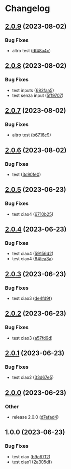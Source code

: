 # Changelog

## [2.0.9](https://github.com/massimo-salidu-acn/hellowrd-gitaction/compare/v2.0.8...v2.0.9) (2023-08-02)


### Bug Fixes

* altro test ([df48a4c](https://github.com/massimo-salidu-acn/hellowrd-gitaction/commit/df48a4caa07692747a0dec99b12056931cce9499))

## [2.0.8](https://github.com/massimo-salidu-acn/hellowrd-gitaction/compare/v2.0.7...v2.0.8) (2023-08-02)


### Bug Fixes

* test inputs ([683faa5](https://github.com/massimo-salidu-acn/hellowrd-gitaction/commit/683faa5c346eddd6fbb9bc90251a94c98f8442a4))
* test senza input ([5ff9707](https://github.com/massimo-salidu-acn/hellowrd-gitaction/commit/5ff97071fe117912177e411a990932fb8e9e7d2d))

## [2.0.7](https://github.com/massimo-salidu-acn/hellowrd-gitaction/compare/v2.0.6...v2.0.7) (2023-08-02)


### Bug Fixes

* altro test ([b6716c9](https://github.com/massimo-salidu-acn/hellowrd-gitaction/commit/b6716c956d45de74beb0cad600e3ccafab05f4bc))

## [2.0.6](https://github.com/massimo-salidu-acn/hellowrd-gitaction/compare/v2.0.5...v2.0.6) (2023-08-02)


### Bug Fixes

* test ([3c90fe0](https://github.com/massimo-salidu-acn/hellowrd-gitaction/commit/3c90fe0336af6f2410e28b9b1e191161ac83fae3))

## [2.0.5](https://github.com/massimo-salidu-acn/hellowrd-gitaction/compare/v2.0.4...v2.0.5) (2023-06-23)


### Bug Fixes

* test ciao4 ([6710b25](https://github.com/massimo-salidu-acn/hellowrd-gitaction/commit/6710b257f73231513b6c8b4d8129eba1ecefa04c))

## [2.0.4](https://github.com/massimo-salidu-acn/hellowrd-gitaction/compare/v2.0.3...v2.0.4) (2023-06-23)


### Bug Fixes

* test ciao4 ([59156d2](https://github.com/massimo-salidu-acn/hellowrd-gitaction/commit/59156d2de8d7ea39a27acdcd36397bcdf95d927e))
* test ciao4 ([64fea3a](https://github.com/massimo-salidu-acn/hellowrd-gitaction/commit/64fea3ab607e34d293973fc8ae825bcd1663784c))

## [2.0.3](https://github.com/massimo-salidu-acn/hellowrd-gitaction/compare/v2.0.2...v2.0.3) (2023-06-23)


### Bug Fixes

* test ciao3 ([de4fd9f](https://github.com/massimo-salidu-acn/hellowrd-gitaction/commit/de4fd9f9b8b0d3575bba5ce30d7172b4ab093ad4))

## [2.0.2](https://github.com/massimo-salidu-acn/hellowrd-gitaction/compare/v2.0.1...v2.0.2) (2023-06-23)


### Bug Fixes

* test ciao3 ([a57fd9d](https://github.com/massimo-salidu-acn/hellowrd-gitaction/commit/a57fd9ddd1bfbac8e912975dbf568080fb7a9b14))

## [2.0.1](https://github.com/massimo-salidu-acn/hellowrd-gitaction/compare/v2.0.0...v2.0.1) (2023-06-23)


### Bug Fixes

* test ciao2 ([33d67e5](https://github.com/massimo-salidu-acn/hellowrd-gitaction/commit/33d67e52d2638993d2f6dc6f76536ce352394f90))

## [2.0.0](https://github.com/massimo-salidu-acn/hellowrd-gitaction/compare/v1.0.0...v2.0.0) (2023-06-23)


### Other

* release 2.0.0 ([d7efad4](https://github.com/massimo-salidu-acn/hellowrd-gitaction/commit/d7efad474bdfd9964401d5bf100578e3961c8078))

## 1.0.0 (2023-06-23)


### Bug Fixes

* test ciao ([b9c6712](https://github.com/massimo-salidu-acn/hellowrd-gitaction/commit/b9c671270955abc7221d8576ec0abe8583123167))
* test ciao1 ([2a305df](https://github.com/massimo-salidu-acn/hellowrd-gitaction/commit/2a305dfc2db146bfc1ce3f75b04d2d8bf748faaf))
